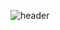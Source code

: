 ![header](https://capsule-render.vercel.app/api?text=Freez&type=waving&color=auto&height=300&section=header&fontSize=90&animation=fadeIn)

<!--
**FREEZ2385/FREEZ2385** is a ✨ _special_ ✨ repository because its `README.md` (this file) appears on your GitHub profile.

Here are some ideas to get you started:

- 🔭 I’m currently working on ...
- 🌱 I’m currently learning ...
- 👯 I’m looking to collaborate on ...
- 🤔 I’m looking for help with ...
- 💬 Ask me about ...
- 📫 How to reach me: ...
- 😄 Pronouns: ...
- ⚡ Fun fact: ...
-->
